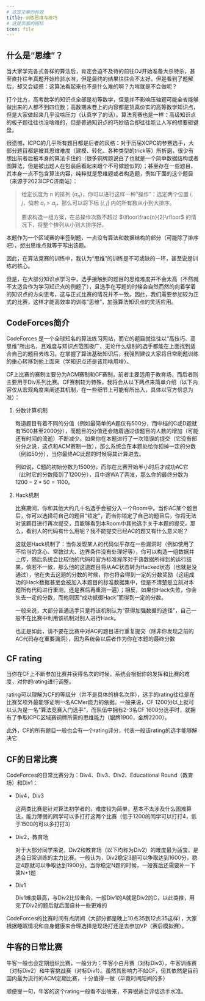 ```yaml
---
# 这是文章的标题
title: 训练思维与技巧
# 这是页面的图标
icon: file
---
```


<!-- more -->


## 什么是“思维”？

当大家学完各式各样的算法后，肯定会迫不及待的前往OJ开始准备大杀特杀，甚至直扑往年真题开始检验水准，但是最终的结果往往会不太好。但是看到了题解后，却又会疑惑：这算法看起来也不是什么难的啊？为啥就是不会做呢？

打个比方，高考数学的知识点全部是初等数学，但是并不影响压轴题可能全省能够做出来的人都不到四位数；高数期末卷上的内容都是货真价实的高等数学知识点，但是大家做起来几乎没啥压力（认真学了的话）。算法竞赛也是一样：高级知识点的板子题往往也没啥难的，但是普通知识点的巧妙结合却往往能让人写的想要砸键盘。

很遗憾，ICPC的几乎所有题目都是后者的风格：对于历届XCPC的参赛选手，大部分题目都是被其思维难度（建模、转化、各种类型的trick等）所折磨，很少有想出前者后被本身的算法卡住的（很多铜牌题说白了也就是一个简单数据结构或者图算法，但是被出题人在包装后看起来跟个不可做题似的）；甚至存在一些题目，其本身一点不包含算法内容，纯粹就是思维题或者构造题，例如下面的这个题目（来源于2023ICPC济南站）：

> 给定长度为 $n$ 的排列 $\{a_n\}$，你可以进行这样一种“操作”：选定两个位置 $i,j$，倘若 $a_i>a_j$，那么可以将下标 $[i,j]$ 内的所有数从小到大排序。
>
> 要求构造一组方案，在总操作次数不超过 $\lfloor\frac{n}{2}\rfloor$ 的情况下，将整个排列从小到大排序好。

本题作为一个区域赛的半签到题，一点没有算法和数据结构的部分（可能除了排序吧），想出思维点就等于写出该题。

因此，在算法竞赛的训练中，我认为“思维”的训练是不可或缺的一环，甚至说是训练的核心。

但是，在大部分知识点学习中，选手接触到的题目的思维难度并不会太高（不然就不太适合作为学习知识点的例题了），且选手在写题的时候会自然而然的向着学着的知识点的方向思考，这与正式比赛的情况并不一致。因此，我们需要参加较为正式的比赛，这样才能高效率的训练“思维”，加强算法知识点的灵活应用。

## CodeForces简介

CodeForces 是一个全球知名的算法练习网站，而它的题目就往往以“高技巧、高思维”所出名，且难度与知识点范围极广，无论什么级别的选手都能在上面找到适合自己的题目去练习。在掌握了算法基础知识后，我强烈建议大家将日常刷题训练的重心转移到他上面来（学知识点还是该用啥用啥）。

CF上比赛的赛制主要分为ACM赛制和CF赛制，前者主要适用于教育场，而后者则主要用于Div系列比赛。CF赛制较为特殊，我将会从以下两点来简单介绍（以下内容仅从宏观角度来阐述其机制，在一些细节上可能有所出入，具体以官方信息为准）：

1. 分数计算机制

   每道题目有着不同的分值（例如最简单的A题仅有500分，而中档的C或D题就有1500甚至2000分），而题目的分值还会随着通过该题目的人数的增加（可能还有时间的流逝）不断减少。如果你在本题进行了一次错误的提交（它没有部分分之说，这点和ACM赛制一致），那么系统会在本题处给你扣掉一定的分数（例如50分），当你最终AC此题的时候将其计算进去。

   例如说，C题的初始分数为1500分，而你在比赛开始半小时后才成功AC它（此时它的分数降到了1200分），且中途WA了两发，那么你的最终分数为 $1200-2*50=1100$。

2. Hack机制

   比赛期间，你和其他大约几十名选手会被分入一个Room中。当你AC某个题目后，你可以选择将自己的题目“锁定”，而当你锁定了自己的题目后，你将无法对该题目进行再次提交，且能够看到本Room中其他选手关于本题的提交。那么，看别人的代码有什么用呢？我不能提交已经AC的题又有什么意义呢？

   这就是Hack机制了：当你发现某人的代码似乎存在一些漏洞时（例如使用了不恰当的贪心、常数过大、边界条件没有处理好等），你可以构造一组数据并上传，随后系统会比较他的代码和官方标准程序对于该数据所得到的运行结果，倘若不一致，那么他的这道题目将从AC状态转为Hacked状态（也就是没通过），他在失去这题的分数的时候，你也将会得到一定的分数奖励（这组成功的Hack数据甚至会被加入本题目的标准数据集中，但是不清楚是立刻对本题所有代码进行重测，还是赛后再重测一遍）；相反，如果你Hack失败，你会失去一定的分数，而他则因“成功抵御Hack”而得到一定的分数。

   一般来说，大部分普通选手只是将该机制认为“获得加强数据的途径”，自己一般不在比赛中利用该机制对别人进行Hack。

   也正是如此，请不要在比赛中对AC的题目进行重复提交（除非你发现之前的AC代码存在重要漏洞），因为系统会以后者作为你在本题的最终分数

## CF rating

当你在CF上不断参加比赛并获得名次的时候，系统会根据你的发挥和比赛的难度，对你的rating进行调整。

rating可以理解为CF的等级分（并不是具体的排名次序），选手的rating往往是在比赛奖项外最能够证明一名ACMer能力的依据。一般来说，CF 1200分以上就可以认为是一名“算法竞赛入门选手”，而队伍中拥有2-3名CF 1600分选手时，就拥有了争取ICPC区域赛铜牌所需的思维能力（银牌1900，金牌2200）。

此外，CF的所有题目一般也会有一个rating评分，代表一般该rating的选手能够解决它

## CF的日常比赛

CodeForces的日常比赛分为：Div4、Div3、Div2、Educational Round（教育场）和Div1：

* Div4，Div3

  这两类比赛是针对算法初学者的，难度较为简单，基本不太涉及什么困难算法，能力薄弱的同学可以多打打这两个比赛（低于1200的同学可以打打4，低于1500的可以多打打3）

* Div2，教育场

  对于大部分同学来说，Div2和教育场（以下均称为Div2）的难度最为适宜，是适合日常训练的主力比赛。一般认为，Div2稳定3题可以争取达到1600分，稳定4题就可以争取达到1900分。当你稳定N题的时候，一般赛后还需要补一下第N+1题

* Div1

  Div1难度最高，与Div2比较重合，一般Div1的A就是Div2的C，以此类推，用完了Div2的题后就后面自补一些更难的

CodeForces的比赛时间有点阴间（大部分都是晚上10点35到12点35这样），大家根据睡眠情况和自身健康来合理选择是现场打还是去参加VP（赛后模拟赛）。

## 牛客的日常比赛

牛客一般也会定期组织比赛，一般分为：牛客小白月赛（对标Div3），牛客训练赛（对标Div2）和牛客挑战赛（对标Div1）。虽然其影响力不如CF，但其依然是目前国内最为流行的ACM定期比赛，十分值得一做（毕竟时间阳间的多）

顺便提一句，牛客的这个rating一般看不出啥来，不算很适合评估选手水准。
